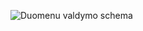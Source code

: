 ![Duomenu valdymo schema](https://user-images.githubusercontent.com/61745726/82418103-3c3a4100-9a85-11ea-9165-09cfbe70dddb.jpg)

